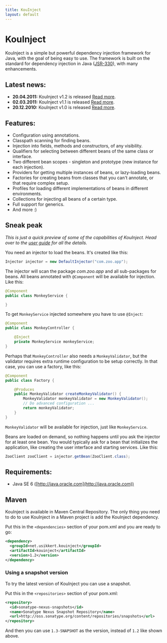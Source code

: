 ```yaml
---
title: KouInject
layout: default
---
```


# KouInject

KouInject is a simple but powerful dependency injection framework for Java, with the goal of being easy to use. The framework is built on the standard for dependency injection in Java ([JSR-330](http://jcp.org/en/jsr/detail?id=330)), with many enhancements.


## Latest news:

  * **20.04.2011:** KouInject v1.2 is released [Read more](news/#kouinject-v12-is-released).
  * **02.03.2011:** KouInject v1.1 is released [Read more](news/#kouinject-v11-is-released).
  * **20.12.2010:** KouInject v1.0 is released [Read more](news/#kouinject-v10-is-released).


## Features:

  * Configuration using annotations.
  * Classpath scanning for finding beans.
  * Injection into fields, methods and constructors, of any visibility.
  * Qualifiers for selecting between different beans of the same class or interface.
  * Two different bean scopes - singleton and prototype (new instance for each injection).
  * Providers for getting multiple instances of beans, or lazy-loading beans.
  * Factories for creating beans from classes that you can't annotate, or that require complex setup.
  * Profiles for loading different implementations of beans in different environments.
  * Collections for injecting all beans of a certain type.
  * Full support for generics.
  * And more :)


## Sneak peak

_This is just a quick preview of some of the capabilities of KouInject. Head over to the [user guide](userguide/1.2/) for all the details._

You need an injector to load the beans. It's created like this:

```java
Injector injector = new DefaultInjector("com.zoo.app");
```

The injector will scan the package _com.zoo.app_ and all sub-packages for beans. All beans annotated with `@Component` will be available for injection. Like this:

```java
@Component
public class MonkeyService {

}
```

To get `MonkeyService` injected somewhere you have to use `@Inject`:

```java
@Component
public class MonkeyController {

    @Inject
    private MonkeyService monkeyService;
}
```

Perhaps that `MonkeyController` also needs a `MonkeyValidator`, but the validator requires extra runtime configuration to be setup correctly. In that case, you can use a factory, like this:

```java
@Component
public class Factory {

    @Produces
    public MonkeyValidator createMonkeyValidator() {
        MonkeyValidator monkeyValidator = new MonkeyValidator();
        // Do advanced configuration ...
        return monkeyValidator;
    }
}
```

`MonkeyValidator` will be available for injection, just like `MonkeyService`.

Beans are loaded on demand, so nothing happens until you ask the injector for at least one bean. You would typically ask for a bean that initializes the application, like creating the user interface and starting services. Like this:

```java
ZooClient zooClient = injector.getBean(ZooClient.class);
```


## Requirements:

  * Java SE 6 ([http://java.oracle.com](http://java.oracle.com))


## Maven

KouInject is available in Maven Central Repository. The only thing you need to do to use KouInject in a Maven project is add the KouInject dependency.

Put this in the `<dependencies>` section of your pom.xml and you are ready to go:

```xml
<dependency>
  <groupId>net.usikkert.kouinject</groupId>
  <artifactId>kouinject</artifactId>
  <version>1.2</version>
</dependency>
```


### Using a snapshot version

To try the latest version of KouInject you can use a snapshot.

Put this in the `<repositories>` section of your pom.xml:

```xml
<repository>
  <id>sonatype-nexus-snapshots</id>
  <name>Sonatype Nexus Snapshot Repository</name>
  <url>http://oss.sonatype.org/content/repositories/snapshots</url>
</repository>
```

And then you can use `1.3-SNAPSHOT` as the version, instead of `1.2` like shown above.
